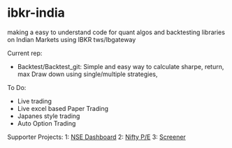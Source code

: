 # ibkr-india
<p>making a easy to understand code for quant algos and backtesting libraries on Indian Markets using IBKR tws/Ibgateway</p>

Current rep:
  + Backtest/Backtest_git: Simple and easy way to calculate sharpe, return, max Draw down using single/multiple strategies,

To Do:
  + Live trading
  + Live excel based Paper Trading
  + Japanes style trading
  + Auto Option Trading

Supporter Projects:
1: <a href="https://github.com/bbmusa/NSE-Stock-Dashboard">NSE Dashboard</a>
2: <a href="https://github.com/bbmusa/Nifty-PE">Nifty P/E</a>
3: <a href="https://github.com/bbmusa/stock_screener_nifty50">Screener</a>
